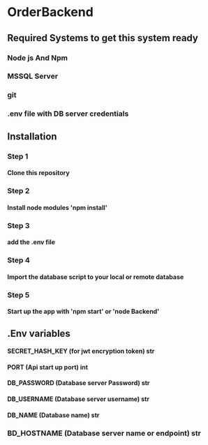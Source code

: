# OrderBackend


## Required Systems to get this system ready 
### Node js And Npm 
### MSSQL Server
### git
### .env file with DB server credentials 

## Installation
### Step 1
#### Clone this repository
### Step 2
#### Install node modules 'npm install'
### Step 3
#### add the .env file
### Step 4
#### Import the database script to your local or remote database
### Step 5
#### Start up the app with 'npm start' or 'node Backend'


## .Env variables
#### SECRET_HASH_KEY (for jwt encryption token) str
#### PORT (Api start up port) int
#### DB_PASSWORD (Database server Password) str
#### DB_USERNAME (Database server username) str
#### DB_NAME (Database name) str
### BD_HOSTNAME (Database server name or endpoint) str
